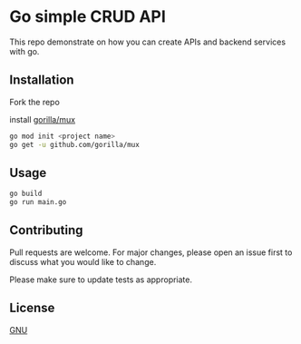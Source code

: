 # Go simple CRUD API

This repo demonstrate on how you can create APIs and backend services with go.

## Installation

Fork the repo

install [gorilla/mux](https://github.com/gorilla/mux)
```bash
go mod init <project name>
go get -u github.com/gorilla/mux
```

## Usage

```bash
go build
go run main.go
```

## Contributing

Pull requests are welcome. For major changes, please open an issue first
to discuss what you would like to change.

Please make sure to update tests as appropriate.

## License

[GNU](https://www.gnu.org/licenses/old-licenses/gpl-2.0.en.html)

